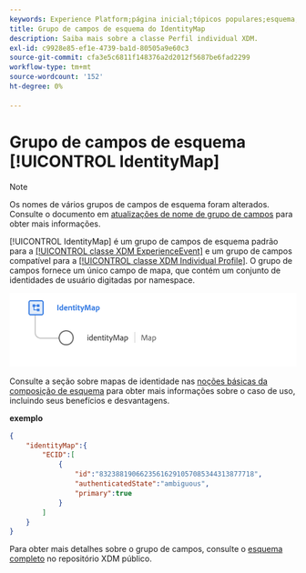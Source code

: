 ```yaml
---
keywords: Experience Platform;página inicial;tópicos populares;esquema;Esquema;XDM;perfil individual;campos;esquemas;Esquemas;identityMap;identity map;Identity map;Schema design;map;Map;union schema;union
title: Grupo de campos de esquema do IdentityMap
description: Saiba mais sobre a classe Perfil individual XDM.
exl-id: c9928e85-ef1e-4739-ba1d-80505a9e60c3
source-git-commit: cfa3e5c6811f148376a2d2012f5687be6fad2299
workflow-type: tm+mt
source-wordcount: '152'
ht-degree: 0%

---
```


# Grupo de campos de esquema [!UICONTROL IdentityMap]

>[!NOTE]
>
>Os nomes de vários grupos de campos de esquema foram alterados. Consulte o documento em [atualizações de nome de grupo de campos](../name-updates.md) para obter mais informações.

[!UICONTROL IdentityMap] é um grupo de campos de esquema padrão para a [[!UICONTROL classe XDM ExperienceEvent]](../../classes/experienceevent.md) e um grupo de campos compatível para a [[!UICONTROL classe XDM Individual Profile]](../../classes/individual-profile.md). O grupo de campos fornece um único campo de mapa, que contém um conjunto de identidades de usuário digitadas por namespace.

![Um diagrama do [!UICONTROL IdentityMap] grupo de campos de esquema](../../images/field-groups/identitymap.png)

Consulte a seção sobre mapas de identidade nas [noções básicas da composição de esquema](../../schema/composition.md#identityMap) para obter mais informações sobre o caso de uso, incluindo seus benefícios e desvantagens.

**exemplo**

```JSON
{
    "identityMap":{
        "ECID":[
            {
                "id":"83238819066235616291057085344313877718",
                "authenticatedState":"ambiguous",
                "primary":true
            }
        ]
    }
}
```

Para obter mais detalhes sobre o grupo de campos, consulte o [esquema completo](https://github.com/adobe/xdm/blob/master/components/fieldgroups/shared/identitymap.schema.json) no repositório XDM público.
